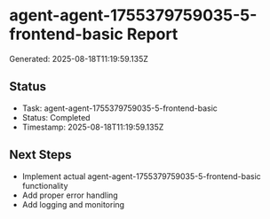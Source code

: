 # agent-agent-1755379759035-5-frontend-basic Report

Generated: 2025-08-18T11:19:59.135Z

## Status
- Task: agent-agent-1755379759035-5-frontend-basic
- Status: Completed
- Timestamp: 2025-08-18T11:19:59.135Z

## Next Steps
- Implement actual agent-agent-1755379759035-5-frontend-basic functionality
- Add proper error handling
- Add logging and monitoring
